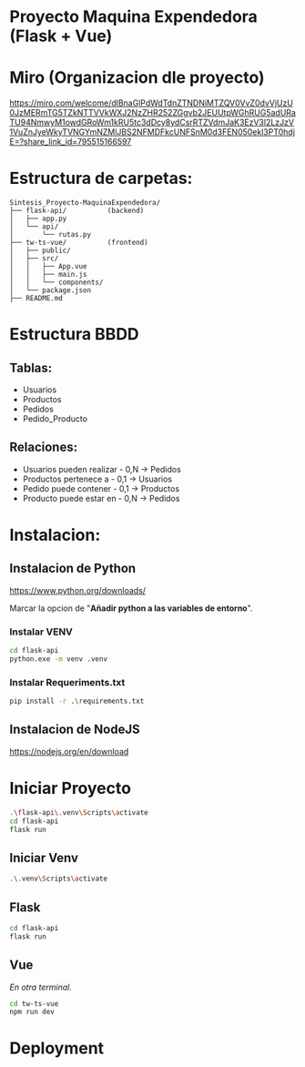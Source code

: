 # Proyecto Maquina Expendedora (Flask + Vue)

# Miro (Organizacion dle proyecto)
https://miro.com/welcome/dlBnaGlPdWdTdnZTNDNiMTZQV0VvZ0dvVjUzU0JzMERmTG5TZkNTTVVkWXJ2NzZHR252ZGgvb2JEUUtpWGhRUG5adURaTU94NmwyM1owdGRoWm1kRU5tc3dDcy8ydCsrRTZVdmJaK3EzV3l2LzJzV1VuZnJyeWkyTVNGYmNZMlJBS2NFMDFkcUNFSnM0d3FEN050ekl3PT0hdjE=?share_link_id=795515166597

# Estructura de carpetas:
```
Sintesis_Proyecto-MaquinaExpendedora/
├── flask-api/          (backend)
│   ├── app.py
│   └── api/
│       └── rutas.py
├── tw-ts-vue/          (frontend)
│   ├── public/
│   ├── src/
│   │   ├── App.vue
│   │   ├── main.js
│   │   └── components/
│   └── package.json
├── README.md
```

# Estructura BBDD
## Tablas:
 - Usuarios
 - Productos
 - Pedidos
 - Pedido_Producto

## Relaciones:
 - Usuarios pueden realizar - 0,N -> Pedidos
 - Productos pertenece a - 0,1 -> Usuarios
 - Pedido puede contener - 0,1 -> Productos
 - Producto puede estar en - 0,N -> Pedidos


# Instalacion:
## Instalacion de Python
https://www.python.org/downloads/

Marcar la opcion de "**Añadir python a las variables de entorno**".

### Instalar VENV
```bash
cd flask-api
python.exe -m venv .venv
```

### Instalar Requeriments.txt
```bash
pip install -r .\requirements.txt
```

## Instalacion de NodeJS
https://nodejs.org/en/download

# Iniciar Proyecto
```bash
.\flask-api\.venv\Scripts\activate
cd flask-api
flask run
```
## Iniciar Venv
```bash
.\.venv\Scripts\activate
```

## Flask
```bash
cd flask-api
flask run
```
## Vue
*En otra terminal.*
```bash
cd tw-ts-vue
npm run dev
```

# Deployment
```bash

```